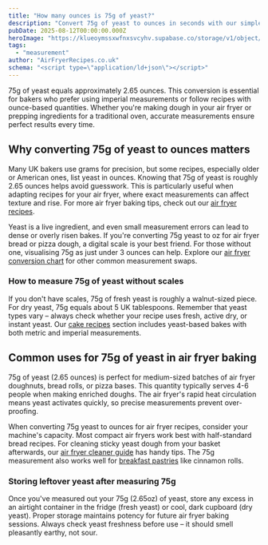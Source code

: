 ```yaml
---
title: "How many ounces is 75g of yeast?"
description: "Convert 75g of yeast to ounces in seconds with our simple guide. Perfect for baking in your air fryer or oven!"
pubDate: 2025-08-12T00:00:00.000Z
heroImage: "https://klueoymssxwfnxsvcyhv.supabase.co/storage/v1/object/public/md/75g-yeast-to-ounces-a1121005.webp"
tags:
  - "measurement"
author: "AirFryerRecipes.co.uk"
schema: "<script type=\"application/ld+json\"></script>"
---
```


<p>75g of yeast equals approximately 2.65 ounces. This conversion is essential for bakers who prefer using imperial measurements or follow recipes with ounce-based quantities. Whether you're making dough in your air fryer or prepping ingredients for a traditional oven, accurate measurements ensure perfect results every time.</p>  

<h2>Why converting 75g of yeast to ounces matters</h2>  
<p>Many UK bakers use grams for precision, but some recipes, especially older or American ones, list yeast in ounces. Knowing that 75g of yeast is roughly 2.65 ounces helps avoid guesswork. This is particularly useful when adapting recipes for your air fryer, where exact measurements can affect texture and rise. For more air fryer baking tips, check out our <a href=https://www.airfryerrecipe.co.uk/recipes>air fryer recipes</a>.</p>  

<p>Yeast is a live ingredient, and even small measurement errors can lead to dense or overly risen bakes. If you're converting 75g yeast to oz for air fryer bread or pizza dough, a digital scale is your best friend. For those without one, visualising 75g as just under 3 ounces can help. Explore our <a href=https://www.airfryerrecipe.co.uk/air-fryer-conversion-chart>air fryer conversion chart</a> for other common measurement swaps.</p>  

<h3>How to measure 75g of yeast without scales</h3>  
<p>If you don't have scales, 75g of fresh yeast is roughly a walnut-sized piece. For dry yeast, 75g equals about 5 UK tablespoons. Remember that yeast types vary – always check whether your recipe uses fresh, active dry, or instant yeast. Our <a href=https://www.airfryerrecipe.co.uk/recipe-category/cakes>cake recipes</a> section includes yeast-based bakes with both metric and imperial measurements.</p>  

<h2>Common uses for 75g of yeast in air fryer baking</h2>  
<p>75g of yeast (2.65 ounces) is perfect for medium-sized batches of air fryer doughnuts, bread rolls, or pizza bases. This quantity typically serves 4-6 people when making enriched doughs. The air fryer's rapid heat circulation means yeast activates quickly, so precise measurements prevent over-proofing.</p>  

<p>When converting 75g yeast to ounces for air fryer recipes, consider your machine's capacity. Most compact air fryers work best with half-standard bread recipes. For cleaning sticky yeast dough from your basket afterwards, our <a href=https://www.airfryerrecipe.co.uk/air-fryer-cleaner>air fryer cleaner guide</a> has handy tips. The 75g measurement also works well for <a href=https://www.airfryerrecipe.co.uk/recipe-category/breakfast>breakfast pastries</a> like cinnamon rolls.</p>  

<h3>Storing leftover yeast after measuring 75g</h3>  
<p>Once you've measured out your 75g (2.65oz) of yeast, store any excess in an airtight container in the fridge (fresh yeast) or cool, dark cupboard (dry yeast). Proper storage maintains potency for future air fryer baking sessions. Always check yeast freshness before use – it should smell pleasantly earthy, not sour.</p>